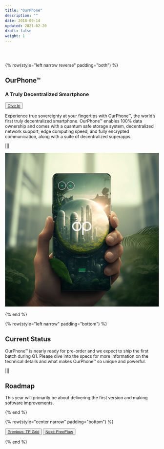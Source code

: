 ```yaml
---
title: "OurPhone"
description: ""
date: 2018-09-14
updated: 2021-02-20
draft: false
weight: 1
---
```


<div class="container mx-auto">

<br>
<br>

<!-- section 1 intro -->

{% row(style="left narrow reverse" padding="both") %}

## OurPhone™

### A Truly Decentralized Smartphone

<button>[Dive In](https://ourphone.ourworld.tf/)</button>


Experience true sovereignty at your fingertips with OurPhone™, the world’s first truly decentralized smartphone. OurPhone™ enables 100% data ownership and comes with a quantum safe storage system, decentralized network support, edge computing speed, and fully encrypted communication, along with a suite of decentralized superapps.


|||

![image](img/ourphone.png#medium#mx-auto)

{% end %}

<!-- section 2 status -->

{% row(style="left narrow" padding="bottom") %}

## Current Status


OurPhone™ is nearly ready for pre-order and we expect to ship the first batch during Q1. Please dive into the specs for more information on the technical details and what makes OurPhone™ so unique and powerful.


|||

## Roadmap


This year will primarily be about delivering the first version and making software improvements.


{% end %}

{% row(style="center narrow" padding="bottom") %}

<button>[Previous: TF Grid](/projects/tfgrid)</button>
<button>[Next: FreeFlow](/projects/freeflow)</button>

{% end %}

<div>

